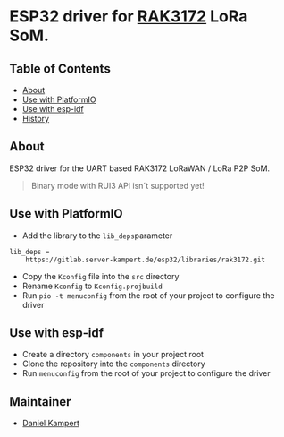 # ESP32 driver for [RAK3172](https://store.rakwireless.com/products/wisduo-lpwan-module-rak3172) LoRa SoM.

## Table of Contents

- [About](#about)
- [Use with PlatformIO](#use-with-platformio)
- [Use with esp-idf](#use-with-esp-idf)
- [History](#history)

## About

ESP32 driver for the UART based RAK3172 LoRaWAN / LoRa P2P SoM.

> Binary mode with RUI3 API isn´t supported yet!

## Use with PlatformIO

- Add the library to the `lib_deps`parameter
```
lib_deps =
    https://gitlab.server-kampert.de/esp32/libraries/rak3172.git
```
- Copy the `Kconfig` file into the `src` directory
- Rename `Kconfig` to `Kconfig.projbuild`
- Run `pio -t menuconfig` from the root of your project to configure the driver

## Use with esp-idf

- Create a directory `components` in your project root
- Clone the repository into the `components` directory
- Run `menuconfig` from the root of your project to configure the driver

## Maintainer

- [Daniel Kampert](mailto:daniel.kameprt@kampis-elektroecke.de)